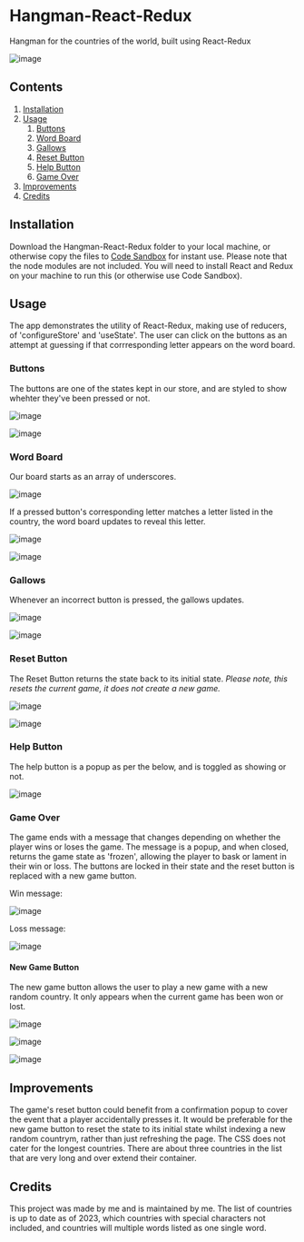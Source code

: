 # Hangman-React-Redux
Hangman for the countries of the world, built using React-Redux

![image](https://user-images.githubusercontent.com/10632213/225597595-0076db8c-e0f5-48dc-99a4-3387a7530c50.png)

## Contents
<ol>
  <li><a href="#installation">Installation</a></li>
  <li><a href="#usage">Usage</a><ol>
  <li><a href="#buttons">Buttons</a></li>
    <li><a href="#word-board">Word Board</a></li>
      <li><a href="#gallows">Gallows</a></li>
        <li><a href="#reset-button">Reset Button</a></li>
          <li><a href="#help-button">Help Button</a></li>
            <li><a href="#game-over">Game Over</a></li>
  </ol>
  </li>
  <li><a href="#improvements">Improvements</a></li>
  <li><a href="#credits">Credits</a></li>
</ol>


## Installation
Download the Hangman-React-Redux folder to your local machine, or otherwise copy the files to <a href="https://codesandbox.io">Code Sandbox</a> for instant use. Please note that the node modules are not included. You will need to install React and Redux on your machine to run this (or otherwise use Code Sandbox).

## Usage
The app demonstrates the utility of React-Redux, making use of reducers, of 'configureStore' and 'useState'. The user can click on the buttons as an attempt at guessing if that corrresponding letter appears on the word board. 

### Buttons
The buttons are one of the states kept in our store, and are styled to show whehter they've been pressed or not.

![image](https://user-images.githubusercontent.com/10632213/225598551-bbb6d2d7-c6e8-4640-a360-8d348fd61a44.png)

![image](https://user-images.githubusercontent.com/10632213/225600916-016f1a97-efbf-4188-bdce-280d5f62939e.png)


### Word Board
Our board starts as an array of underscores. 

![image](https://user-images.githubusercontent.com/10632213/225600458-f5d8a0a1-a8b5-4ada-9aca-51773804d196.png)

If a pressed button's corresponding letter matches a letter listed in the country, the word board updates to reveal this letter.

![image](https://user-images.githubusercontent.com/10632213/225600636-b08dd193-fbdb-47b7-9d47-e0cd066e6131.png)

![image](https://user-images.githubusercontent.com/10632213/225600784-7b0707b2-b2c5-4471-8e6c-8a9e0e13cb6e.png)


### Gallows
Whenever an incorrect button is pressed, the gallows updates.

![image](https://user-images.githubusercontent.com/10632213/225600417-93581dab-daab-4e1f-a5fc-e116cee22695.png)

![image](https://user-images.githubusercontent.com/10632213/225600533-d9baa474-07b3-4d52-b128-6afc4f408968.png)



### Reset Button
The Reset Button returns the state back to its initial state. <em>Please note, this resets the current game, it does not create a new game.</em>

![image](https://user-images.githubusercontent.com/10632213/225601773-4b313d47-a807-449d-aa6f-12577a46efd0.png)

![image](https://user-images.githubusercontent.com/10632213/225601816-1bbe3125-e7dd-4b13-b5a0-74de39eb69b0.png)


### Help Button
The help button is a popup as per the below, and is toggled as showing or not.

![image](https://user-images.githubusercontent.com/10632213/225601884-6aa78a5b-700b-4d09-8e89-f3b9dd1b1464.png)


### Game Over
The game ends with a message that changes depending on whether the player wins or loses the game. The message is a popup, and when closed, returns the game state as 'frozen', allowing the player to bask or lament in their win or loss. The buttons are locked in their state and the reset button is replaced with a new game button.

Win message:

![image](https://user-images.githubusercontent.com/10632213/225602621-5ec69322-79e1-4b47-ab6c-581fac2f36fe.png)

Loss message:

![image](https://user-images.githubusercontent.com/10632213/225603002-f60e3009-bc70-4529-9eee-6fd1f1117765.png)


#### New Game Button
The new game button allows the user to play a new game with a new random country. It only appears when the current game has been won or lost.

![image](https://user-images.githubusercontent.com/10632213/225602704-4297e360-4ecb-4150-9b9e-defabaf905a8.png)

![image](https://user-images.githubusercontent.com/10632213/225602761-e8371bb9-13cc-41e9-9dd2-95ad86be3087.png)

![image](https://user-images.githubusercontent.com/10632213/225602794-37f14bdd-e6c3-49f7-915d-05cce8f8ea15.png)


## Improvements
The game's reset button could benefit from a confirmation popup to cover the event that a player accidentally presses it. It would be preferable for the new game button to reset the state to its initial state whilst indexing a new random countrym, rather than just refreshing the page.
The CSS does not cater for the longest countries. There are about three countries in the list that are very long and over extend their container.

## Credits
This project was made by me and is maintained by me. The list of countries is up to date as of 2023, which countries with special characters not included, and countries will multiple words listed as one single word.
